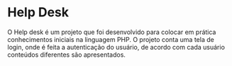 # Help Desk

O Help desk é um projeto que foi desenvolvido para colocar em prática conhecimentos iniciais na linguagem PHP.
O projeto conta uma tela de login, onde é feita a autenticação do usuário, de acordo com cada usuário conteúdos diferentes são apresentados.


